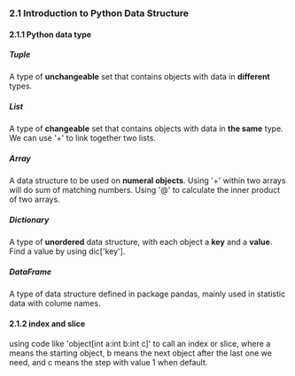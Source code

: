### 2.1 Introduction to Python Data Structure

#### 2.1.1 Python data type

##### Tuple

  A type of **unchangeable** set that contains objects with data in **different** types.

##### List

  A type of **changeable** set that contains objects with data in **the same** type. We can use '+' to link together two lists.

##### Array

  A data structure to be used on **numeral objects**. Using '+' within two arrays will do sum of matching numbers. Using '@' to calculate the inner product of two arrays.

##### Dictionary

  A type of **unordered** data structure, with each object a **key** and a **value**. Find a value by using dic['key'].

##### DataFrame

  A type of data structure defined in package pandas, mainly used in statistic data with colume names.

#### 2.1.2 index and slice

  using code like 'object[int a:int b:int c]' to call an index or slice, where a means the starting object, b means the next object after the last one we need, and c means the step with value 1 when default.

  
